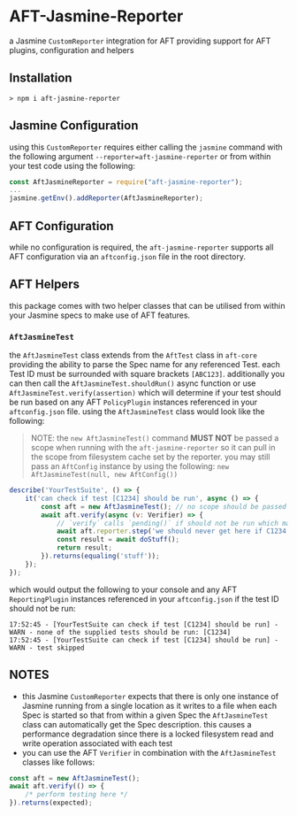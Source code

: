 # AFT-Jasmine-Reporter
a Jasmine `CustomReporter` integration for AFT providing support for AFT plugins, configuration and helpers

## Installation
`> npm i aft-jasmine-reporter`

## Jasmine Configuration
using this `CustomReporter` requires either calling the `jasmine` command with the following argument `--reporter=aft-jasmine-reporter` or from within your test code using the following: 
```javascript
const AftJasmineReporter = require("aft-jasmine-reporter");
...
jasmine.getEnv().addReporter(AftJasmineReporter);
```

## AFT Configuration
while no configuration is required, the `aft-jasmine-reporter` supports all AFT configuration via an `aftconfig.json` file in the root directory.

## AFT Helpers
this package comes with two helper classes that can be utilised from within your Jasmine specs to make use of AFT features.

### `AftJasmineTest`
the `AftJasmineTest` class extends from the `AftTest` class in `aft-core` providing the ability to parse the Spec name for any referenced Test. each Test ID must be surrounded with square brackets `[ABC123]`. additionally you can then call the `AftJasmineTest.shouldRun()` async function or use `AftJasmineTest.verify(assertion)` which will determine if your test should be run based on any AFT `PolicyPlugin` instances referenced in your `aftconfig.json` file. using the `AftJasmineTest` class would look like the following:
> NOTE: the `new AftJasmineTest()` command **MUST NOT** be passed a scope when running with the `aft-jasmine-reporter` so it can pull in the scope from filesystem cache set by the reporter. you may still pass an `AftConfig` instance by using the following: `new AftJasmineTest(null, new AftConfig())`
```javascript
describe('YourTestSuite', () => {
    it('can check if test [C1234] should be run', async () => {
        const aft = new AftJasmineTest(); // no scope should be passed
        await aft.verify(async (v: Verifier) => {
            // `verify` calls `pending()` if should not be run which marks test as skipped
            await aft.reporter.step('we should never get here if C1234 should not be run');
            const result = await doStuff();
            return result;
        }).returns(equaling('stuff'));
    });
});
```
which would output the following to your console and any AFT `ReportingPlugin` instances referenced in your `aftconfig.json` if the test ID should not be run:
```text
17:52:45 - [YourTestSuite can check if test [C1234] should be run] - WARN - none of the supplied tests should be run: [C1234]
17:52:45 - [YourTestSuite can check if test [C1234] should be run] - WARN - test skipped
```

## NOTES
- this Jasmine `CustomReporter` expects that there is only one instance of Jasmine running from a single location as it writes to a file when each Spec is started so that from within a given Spec the `AftJasmineTest` class can automatically get the Spec description. this causes a performance degradation since there is a locked filesystem read and write operation associated with each test
- you can use the AFT `Verifier` in combination with the `AftJasmineTest` classes like follows:
```javascript
const aft = new AftJasmineTest();
await aft.verify(() => {
    /* perform testing here */
}).returns(expected);
```